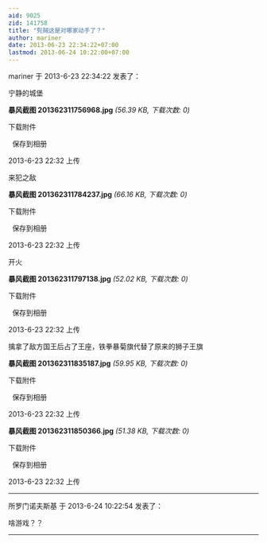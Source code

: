 ```yaml
---
aid: 9025
zid: 141758
title: "髡贼这是对哪家动手了？"
author: mariner
date: 2013-06-23 22:34:22+07:00
lastmod: 2013-06-24 10:22:00+07:00
---
```


mariner 于 2013-6-23 22:34:22 发表了：

宁静的城堡

**暴风截图 201362311756968.jpg** _(56.39 KB, 下载次数: 0)_

下载附件

&nbsp;
保存到相册

2013-6-23 22:32 上传

来犯之敌

**暴风截图 201362311784237.jpg** _(66.16 KB, 下载次数: 0)_

下载附件

&nbsp;
保存到相册

2013-6-23 22:32 上传

开火

**暴风截图 201362311797138.jpg** _(52.02 KB, 下载次数: 0)_

下载附件

&nbsp;
保存到相册

2013-6-23 22:32 上传

擒拿了敌方国王后占了王座，铁拳暴菊旗代替了原来的狮子王旗

**暴风截图 201362311835187.jpg** _(59.95 KB, 下载次数: 0)_

下载附件

&nbsp;
保存到相册

2013-6-23 22:32 上传

**暴风截图 201362311850366.jpg** _(51.38 KB, 下载次数: 0)_

下载附件

&nbsp;
保存到相册

2013-6-23 22:32 上传

---

所罗门诺夫斯基 于 2013-6-24 10:22:54 发表了：

啥游戏？？

---
